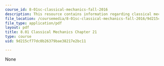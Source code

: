 ```yaml
---
course_id: 8-01sc-classical-mechanics-fall-2016
description: This resource contains information regarding classical mechanics.
file_location: /coursemedia/8-01sc-classical-mechanics-fall-2016/9d215cf77dc0b26379bae38217e2bc11_MIT8_01F16_chapter21.pdf
file_type: application/pdf
layout: pdf
title: 8.01 Classical Mechanics Chapter 21
type: course
uid: 9d215cf77dc0b26379bae38217e2bc11

---
```

None